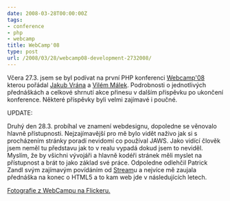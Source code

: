 ```yaml
---
date: 2008-03-28T00:00:00Z
tags:
- conference
- php
- webcamp
title: WebCamp'08
type: post
url: /2008/03/28/webcamp08-development-2732008/
---
```


Včera 27.3. jsem se byl podívat na první PHP konferenci <a href="https://www.webcamp.cz">Webcamp'08</a> kterou pořádal <a href="https://php.vrana.cz">Jakub Vrána</a> a <a href="https://interval.cz">Vilém Málek</a>. Podrobnosti o jednotlivých přednáškách a celkové shrnutí akce přinesu v dalším příspěvku po ukončení konference. Některé příspěvky byli velmi zajímavé i poučné.

UPDATE:

Druhý den 28.3. probíhal ve znamení webdesignu, dopoledne se věnovalo hlavně přístupnosti. Nejzajímavější pro mě bylo vidět naživo jak si s procházením stránky poradí nevidomí co používal JAWS. Jako vidící člověk jsem neměl tu představu jak to v realu vypadá dokud jsem to neviděl. Myslím, že by všichni vývojáři a hlavně kodéři stránek měli myslet na přístupnost a brát to jako základ své práce. Odpoledne odlehčil Patrick Zandl svým zajímavým povídáním od <a href="https://www.stream.cz">Stream</a>u a nejvíce mě zaujala přednáška na konec o HTML5 a to kam web jde v následujících letech.

<a href="https://www.flickr.com/photos/abtris/sets/72157604272771686/">Fotografie z WebCampu na Flickeru.</a>
